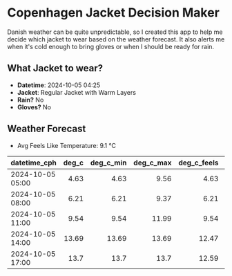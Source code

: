 
# Copenhagen Jacket Decision Maker

Danish weather can be quite unpredictable, so I created this app to help me decide which jacket to wear based on the weather forecast. 
It also alerts me when it's cold enough to bring gloves or when I should be ready for rain.

## What Jacket to wear?

- **Datetime**: 2024-10-05 04:25
- **Jacket**: Regular Jacket with Warm Layers
- **Rain?** No
- **Gloves?** No

## Weather Forecast
- Avg Feels Like Temperature: 9.1 °C

| datetime_cph     |   deg_c |   deg_c_min |   deg_c_max |   deg_c_feels | weather   | wind   | rain   |
|:-----------------|--------:|------------:|------------:|--------------:|:----------|:-------|:-------|
| 2024-10-05 05:00 |    4.63 |        4.63 |        9.56 |          4.63 | Clear     | Low    | None   |
| 2024-10-05 08:00 |    6.21 |        6.21 |        9.37 |          6.21 | Clear     | Low    | None   |
| 2024-10-05 11:00 |    9.54 |        9.54 |       11.99 |          9.54 | Clear     | Low    | None   |
| 2024-10-05 14:00 |   13.69 |       13.69 |       13.69 |         12.47 | Clear     | Low    | None   |
| 2024-10-05 17:00 |   13.7  |       13.7  |       13.7  |         12.59 | Clear     | Low    | None   |
        